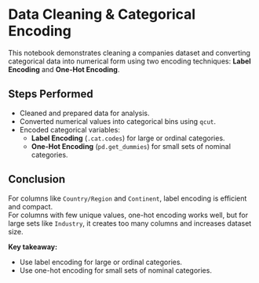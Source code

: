 # Data Cleaning & Categorical Encoding

This notebook demonstrates cleaning a companies dataset and converting categorical data into numerical form using two encoding techniques: **Label Encoding** and **One-Hot Encoding**.

## Steps Performed
- Cleaned and prepared data for analysis.
- Converted numerical values into categorical bins using `qcut`.
- Encoded categorical variables:
  - **Label Encoding** (`.cat.codes`) for large or ordinal categories.
  - **One-Hot Encoding** (`pd.get_dummies`) for small sets of nominal categories.

## Conclusion
For columns like `Country/Region` and `Continent`, label encoding is efficient and compact.  
For columns with few unique values, one-hot encoding works well, but for large sets like `Industry`, it creates too many columns and increases dataset size.

**Key takeaway:**  
- Use label encoding for large or ordinal categories.  
- Use one-hot encoding for small sets of nominal categories.
